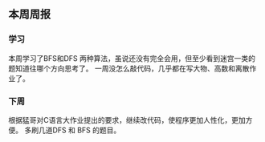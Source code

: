 ## 本周周报
### 学习
  本周学习了BFS和DFS 两种算法，虽说还没有完全会用，但至少看到迷宫一类的题知道往哪个方向思考了。
  一周没怎么敲代码，几乎都在写大物、高数和离散作业了。
### 下周
根据猛哥对C语言大作业提出的要求，继续改代码，使程序更加人性化，更加方便。
多刷几道DFS 和 BFS 的题目。
